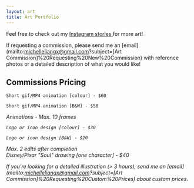 ```yaml
---
layout: art
title: Art Portfolio
---
```


Feel free to check out my
<a href="https://www.instagram.com/michelleliangx/"> Instagram stories </a> 
for more art!

If requesting a commission, please send me an [email](mailto:michelleliangx@gmail.com?subject=[Art Commission]%20Requesting%20New%20Commission) with reference photos or a detailed description of what you would like!
<br/>

## Commissions Pricing

```
Short gif/MP4 animation [colour] - $60

Short gif/MP4 animation [B&W] - $50
```
<i> Animations - Max. 10 frames

```
Logo or icon design [colour] - $30

Logo or icon design [B&W] - $20
```
<i> Max. 2 edits after completion
<br/>
<i> Disney/Pixar "Soul" drawing [one character] - $40

If you're looking for a detailed illustration (> 3 hours), send me an [email](mailto:michelleliangx@gmail.com?subject=[Art Commission]%20Requesting%20Custom%20Prices) about custom prices.